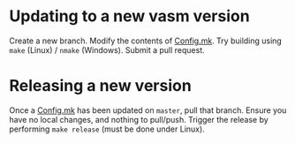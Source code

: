 
# Updating to a new vasm version

Create a new branch. Modify the contents of [Config.mk](Config.mk). Try building using `make` (Linux) / `nmake` (Windows). Submit a pull request.

# Releasing a new version

Once a [Config.mk](Config.mk) has been updated on `master`, pull that branch. Ensure you have no local changes, and nothing to pull/push. Trigger the release by performing `make release` (must be done under Linux).